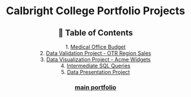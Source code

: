 <h1 align= "center">Calbright College Portfolio Projects</h1>

<h2 align='center'>🧭 Table of Contents</h2>
<p align='center'>
  1. <a href="Medical Office Budget Project">Medical Office Budget</a>
  <br>2. <a href="Data Validation Project">Data Validation Project - OTR Region Sales</a>
  <br>3. <a href="Data Visualization Project">Data Visualization Project - Acme Widgets</a>
  <br>4. <a href="https://github.com/miyahj/Calbright-College-Portfolio-Projects/tree/main/Intermediate%20SQL%20Queries">Intermediate SQL Queries</a>
  <br>5. <a href="https://github.com/miyahj/Calbright-College-Portfolio-Projects/tree/main/Data%20Presentation">Data Presentation Project</a>
</p>

<h3 align= "center"><a href='https://github.com/miyahj/Portfolio/tree/main'>main portfolio</a></h3>
